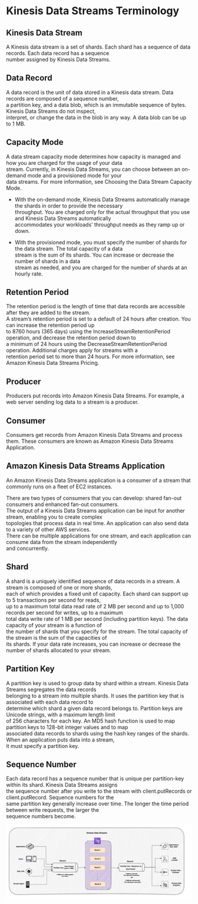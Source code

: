 # Kinesis Data Streams Terminology

## Kinesis Data Stream
A Kinesis data stream is a set of shards. Each shard has a sequence of data records. Each data record has a sequence  
number assigned by Kinesis Data Streams.

## Data Record
A data record is the unit of data stored in a Kinesis data stream. Data records are composed of a sequence number,  
a partition key, and a data blob, which is an immutable sequence of bytes. Kinesis Data Streams do not inspect,  
interpret, or change the data in the blob in any way. A data blob can be up to 1 MB.

## Capacity Mode
A data stream capacity mode determines how capacity is managed and how you are charged for the usage of your data  
stream. Currently, in Kinesis Data Streams, you can choose between an on-demand mode and a provisioned mode for your  
data streams. For more information, see Choosing the Data Stream Capacity Mode.

- With the on-demand mode, Kinesis Data Streams automatically manage the shards in order to provide the necessary  
  throughput. You are charged only for the actual throughput that you use and Kinesis Data Streams automatically  
  accommodates your workloads’ throughput needs as they ramp up or down.

- With the provisioned mode, you must specify the number of shards for the data stream. The total capacity of a data  
  stream is the sum of its shards. You can increase or decrease the number of shards in a data  
  stream as needed, and you are charged for the number of shards at an hourly rate.

## Retention Period
The retention period is the length of time that data records are accessible after they are added to the stream.  
A stream’s retention period is set to a default of 24 hours after creation. You can increase the retention period up  
to 8760 hours (365 days) using the IncreaseStreamRetentionPeriod operation, and decrease the retention period down to  
a minimum of 24 hours using the DecreaseStreamRetentionPeriod operation. Additional charges apply for streams with a  
retention period set to more than 24 hours. For more information, see Amazon Kinesis Data Streams Pricing.

## Producer
Producers put records into Amazon Kinesis Data Streams. For example, a web server sending log data to a stream is a producer.

## Consumer
Consumers get records from Amazon Kinesis Data Streams and process them. These consumers are known as Amazon Kinesis Data Streams Application.

## Amazon Kinesis Data Streams Application
An Amazon Kinesis Data Streams application is a consumer of a stream that commonly runs on a fleet of EC2 instances.

There are two types of consumers that you can develop: shared fan-out consumers and enhanced fan-out consumers.  
The output of a Kinesis Data Streams application can be input for another stream, enabling you to create complex  
topologies that process data in real time. An application can also send data to a variety of other AWS services.  
There can be multiple applications for one stream, and each application can consume data from the stream independently  
and concurrently.

## Shard
A shard is a uniquely identified sequence of data records in a stream. A stream is composed of one or more shards,  
each of which provides a fixed unit of capacity. Each shard can support up to 5 transactions per second for reads,  
up to a maximum total data read rate of 2 MB per second and up to 1,000 records per second for writes, up to a maximum  
total data write rate of 1 MB per second (including partition keys). The data capacity of your stream is a function of  
the number of shards that you specify for the stream. The total capacity of the stream is the sum of the capacities of  
its shards.
If your data rate increases, you can increase or decrease the number of shards allocated to your stream.

## Partition Key
A partition key is used to group data by shard within a stream. Kinesis Data Streams segregates the data records  
belonging to a stream into multiple shards. It uses the partition key that is associated with each data record to  
determine which shard a given data record belongs to. Partition keys are Unicode strings, with a maximum length limit  
of 256 characters for each key. An MD5 hash function is used to map partition keys to 128-bit integer values and to map  
associated data records to shards using the hash key ranges of the shards. When an application puts data into a stream,  
it must specify a partition key.

## Sequence Number
Each data record has a sequence number that is unique per partition-key within its shard. Kinesis Data Streams assigns  
the sequence number after you write to the stream with client.putRecords or client.putRecord. Sequence numbers for the  
same partition key generally increase over time. The longer the time period between write requests, the larger the  
sequence numbers become.

![img.png](../../images/kds.png)
